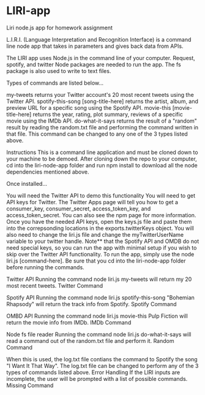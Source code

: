 # LIRI-app
Liri node.js app for homework assignment

L.I.R.I. (Language Interpretation and Recognition Interface) is a command line node app that takes in parameters and gives back data from APIs.

The LIRI app uses Node.js in the command line of your computer. Request, spotify, and twitter Node packages are needed to run the app. The fs package is also used to write to text files.

Types of commands are listed below...

my-tweets returns your Twitter account's 20 most recent tweets using the Twitter API.
spotify-this-song [song-title-here] returns the artist, album, and preview URL for a specific song using the Spotify API.
movie-this [movie-title-here] returns the year, rating, plot summary, reviews of a specific movie using the IMDb API.
do-what-it-says returns the result of a "random" result by reading the random.txt file and performing the command written in that file. This command can be changed to any one of the 3 types listed above.

Instructions
This is a command line application and must be cloned down to your machine to be demoed. After cloning down the repo to your computer, cd into the liri-node-app folder and run npm install to download all the node dependencies mentioned above.

Once installed...

You will need the Twitter API to demo this functionality
You will need to get API keys for Twitter. The Twitter Apps page will tell you how to get a consumer_key, consumer_secret, access_token_key, and access_token_secret. You can also see the npm page for more information.
Once you have the needed API keys, open the keys.js file and paste them into the correpsonding locations in the exports.twitterKeys object.
You will also need to change the liri.js file and change the myTwitterUserName variable to your twitter handle.
Note** that the Spotify API and OMDB do not need special keys, so you can run the app with minimal setup if you wish to skip over the Twitter API functionality.
To run the app, simply use the node liri.js [command-here].
Be sure that you cd into the liri-node-app folder before running the commands.

Twitter API
Running the command node liri.js my-tweets will return my 20 most recent tweets. Twitter Command

Spotify API
Running the command node liri.js spotify-this-song "Bohemian Rhapsody" will return the track info from Spotify. Spotify Command

OMBD API
Running the command node liri.js movie-this Pulp Fiction will return the movie info from IMDb. IMDb Command

Node fs file reader
Running the command node liri.js do-what-it-says will read a command out of the random.txt file and perform it. Random Command

When this is used, the log.txt file contians the command to Spotify the song "I Want It That Way". The log.txt file can be changed to perform any of the 3 types of commands listed above.
Error Handling
If the LIRI inputs are incomplete, the user will be prompted with a list of possible commands. Missing Command
